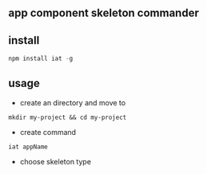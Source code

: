 ## app component skeleton commander

## install

```js
npm install iat -g
```

## usage

* create an directory and move to

```
mkdir my-project && cd my-project
```

* create command

```
iat appName
```

* choose skeleton type